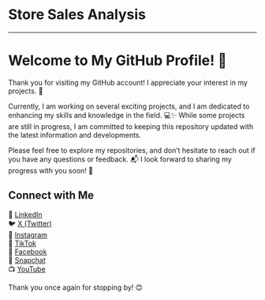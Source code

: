 # Store Sales Analysis
---
# Welcome to My GitHub Profile! 👋

Thank you for visiting my GitHub account! I appreciate your interest in my projects. 🙏

Currently, I am working on several exciting projects, and I am dedicated to enhancing my skills and knowledge in the field. 💻✨ While some projects are still in progress, I am committed to keeping this repository updated with the latest information and developments.

Please feel free to explore my repositories, and don’t hesitate to reach out if you have any questions or feedback. 📬 I look forward to sharing my progress with you soon! 🚀

## Connect with Me
🔗 [LinkedIn](https://www.linkedin.com/in/al-tayyab-bakhsh-908b84275/)  
🐦 [X (Twitter)](https://twitter.com/TayyabInsights)  
📸 [Instagram](https://www.instagram.com/TayyabInsights/)  
🎵 [TikTok](https://www.tiktok.com/@tayyabinsights)  
📘 [Facebook](https://www.facebook.com/tayyabinsights)  
👻 [Snapchat](https://www.snapchat.com/add/tayyabinsights)  
📺 [YouTube](https://www.youtube.com/@TayyabInsights?sub_confirmation=1)

Thank you once again for stopping by! 😊
